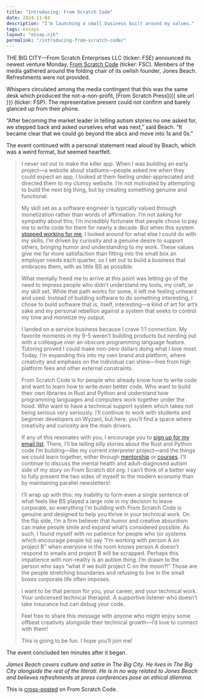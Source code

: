 ```yaml
---
title: "Introducing: From Scratch Code"
date: 2024-11-04
description: "I'm launching a small business built around my values."
tags: essays
layout: "essay.njk"
permalink: "/introducing-from-scratch-code/"
---
```


THE BIG CITY—From Scratch Enterprises LLC (ticker: FSE) announced its newest venture Monday, [From Scratch Code](https://fromscratchcode.com/) (ticker: FSC). Members of the media gathered around the folding chair of its owlish founder, Jones Beach. Refreshments were not provided.

Whispers circulated among the media contingent that this was the same desk which produced the not-a-non-profit, [From Scratch Press]({{ site.url }}) (ticker: FSP). The representative present could not confirm and barely glanced up from their phone.

“After becoming the market leader in telling autism stories no one asked for, we stepped back and asked ourselves what was next,” said Beach. “It became clear that we could go beyond the abcs and move into 1s and 0s.”

The event continued with a personal statement read aloud by Beach, which was a weird format, but seemed heartfelt.

> I never set out to make the killer app. When I was building an early project—a website about stadiums—people asked me when they could expect an app, I looked at them feeling under-appreciated and directed them to my clumsy website. I’m not motivated by attempting to build the next big thing, but by creating something genuine and functional.
> 
> My skill set as a software engineer is typically valued through monetization rather than words of affirmation. I’m not asking for sympathy about this; I’m incredibly fortunate that people chose to pay me to write code for them for nearly a decade. But when this system [stopped working for me](/why-i-left-my-9-5-for-good/), I looked around for what else I could do with my skills. I’m driven by curiosity and a genuine desire to support others, bringing humor and understanding to my work. These values give me far more satisfaction than fitting into the small box an employer needs each quarter, so I set out to build a business that embraces them, with as little BS as possible.
> 
> What mentally freed me to arrive at this point was letting go of the need to impress people who didn’t understand my tools, my craft, or my skill set. While that path works for some, it left me feeling unheard and used. Instead of building software to do something interesting, I chose to build software that is, itself, interesting—a kind of art for art’s sake and my personal rebellion against a system that seeks to control my time and monetize my output.
> 
> I landed on a service business because I crave 1:1 connection. My favorite moments in my 9-5 weren’t building products but nerding out with a colleague over an obscure programming language feature. Tutoring proved I could make non-zero dollars doing what I love most. Today, I’m expanding this into my own brand and platform, where creativity and emphasis on the individual can shine—free from high platform fees and other external constraints.
> 
> From Scratch Code is for people who already know how to write code and want to learn how to write even better code. Who want to build their own libraries in Rust and Python and understand how programming languages and computers work together under the hood. Who want to have a technical support system which takes not being serious very seriously. I’ll continue to work with students and beginner developers on Wyzant, but here, you’ll find a space where creativity and curiosity are the main drivers.
> 
> If any of this resonates with you, I encourage you to [sign up for my email list](https://fromscratchcode.com/subscribe/). There, I’ll be telling silly stories about the Rust and Python code I’m building—like my current interpreter project—and the things we could learn together, either through [mentorship](https://fromscratchcode.com/mentorship/) or [courses](https://fromscratchcode.com/courses/). I’ll continue to discuss the mental health and adult-diagnosed autism side of my story on From Scratch dot org. I can’t think of a better way to fully present the two sides of myself to the modern economy than by maintaining parallel newsletters!
> 
> I’ll wrap up with this: my inability to form even a single sentence of what feels like BS played a large role in my decision to leave corporate, so everything I’m building with From Scratch Code is genuine and designed to help you thrive in your technical work. On the flip side, I’m a firm believer that humor and creative absurdism can make people smile and expand what’s considered possible. As such, I found myself with no patience for people who (or systems which encourage people to) say “I’m working with person A on project B” when everyone in the room knows person A doesn’t respond to emails and project B will be scrapped. Perhaps this impatience with non-reality is an autism thing. I’m drawn to the person who says “what if we built project C on the moon?!” Those are the people stretching boundaries and refusing to live in the small boxes corporate life often imposes.
> 
> I want to be that person for you, your career, and your technical work. Your unlicensed technical therapist. A supportive listener who doesn’t take insurance but can debug your code.
> 
> Feel free to share this message with anyone who might enjoy some offbeat creativity alongside their technical growth—I’d love to connect with them!
> 
> This is going to be fun. I hope you’ll join me!

The event concluded ten minutes after it began.

_James Beach covers culture and satire in The Big City. He lives in The Big City alongside the rest of the literati. He is in no way related to Jones Beach and believes refreshments at press conferences pose an ethical dilemma._

This is [cross-posted](https://fromscratchcode.com/blog/introducing-from-scratch-code) on From Scratch Code.
